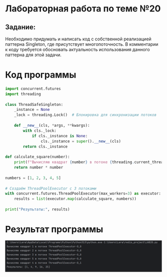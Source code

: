 # Лабораторная работа по теме №20 

## Задание: 
Необходимо придумать и написать код с собственной реализацией паттерна Singleton, где присутствует многопоточность. В комментарии к коду требуется обосновать актуальность использования данного паттерна для этой задачи.

# Код программы
```python
import concurrent.futures
import threading

class ThreadSafeSingleton:
    _instance = None
    _lock = threading.Lock()  # Блокировка для синхронизации потоков

    def __new__(cls, *args, **kwargs):
        with cls._lock:  
            if cls._instance is None:
                cls._instance = super().__new__(cls)
        return cls._instance

def calculate_square(number):
    print(f"Вычисляю квадрат {number} в потоке {threading.current_thread().name}")
    return number * number

numbers = [1, 2, 3, 4, 5]

# Создаём ThreadPoolExecutor с 3 потоками
with concurrent.futures.ThreadPoolExecutor(max_workers=3) as executor:
    results = list(executor.map(calculate_square, numbers))

print("Результаты:", results)
```
# Результат программы
![](https://github.com/BlohinaValeria/Computer-workshop-IVT/blob/main/LR%2020/result%20LR%2020.png)
